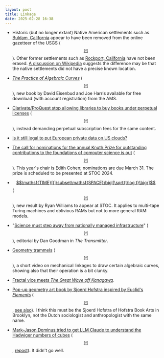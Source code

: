 ```yaml
---
layout: post
title: Linkage
date: 2025-02-28 16:38
---
```

* Historic (but no longer extant) Native American settlements such as [Buldam, California](https://en.wikipedia.org/wiki/Buldam,_California) appear to have been removed from the online gazetteer of the USGS <span style="white-space:nowrap">([$$\mathbb{M}$$](https://mathstodon.xyz/@11011110/114014829481913264)).</span> Other former settlements such as [Rockport, California](https://en.wikipedia.org/wiki/Rockport,_California) have not been erased. [A discussion on Wikipedia](https://en.wikipedia.org/wiki/Wikipedia:Reliable_sources/Noticeboard#US_GNIS_whitewashed?) suggests the difference may be that the native settlements did not have a precise known location.

* [_The Practice of Algebraic Curves_](https://bookstore.ams.org/view?ProductCode=GSM/250) <span style="white-space:nowrap">([$$\mathbb{M}$$](https://mathstodon.xyz/@monsoon0/114011650421466214)),</span> new book by David Eisenbud and Joe Harris available for free download (with account registration) from the AMS.

* [Clarivate/ProQuest stop allowing libraries to buy books under perpetual licenses](https://svpow.com/2025/02/18/burn-it-all-down/) <span style="white-space:nowrap">([$$\mathbb{M}$$](https://sauropods.win/@mike/114026738586297644)),</span> instead demanding perpetual subscription fees for the same content.

* [Is it still legal to put European private data on US clouds?](https://fosstodon.org/@bert_hubert/114032472494922878)

* [The call for nominations for the annual Knuth Prize for outstanding contributions to the foundations of computer science is out](https://www.sigact.org/prizes/knuth.html) <span style="white-space:nowrap">([$$\mathbb{M}$$](https://mathstodon.xyz/@11011110/114044469058465777)).</span> This year's chair is Edith Cohen; nominations are due March 31. The prize is scheduled to be presented at STOC 2024.

* [$$\mathsf{TIME}[t]\subset\mathsf{SPACE}\bigl[\sqrt{t\log t}\bigr]$$](https://people.csail.mit.edu/rrw/time-vs-space.pdf) <span style="white-space:nowrap">([$$\mathbb{M}$$](https://mastodon.social/@rrwilliams/114044198670120256)),</span> new result by Ryan Williams to appear at STOC. It applies to multi-tape Turing machines and oblivious RAMs but not to more general RAM models.

* "[Science must step away from nationally managed infrastructure](https://doi.org/10.53053/XHFX8483)" <span style="white-space:nowrap">([$$\mathbb{M}$$](https://mastodon.social/@brembs/114042321037806828)),</span> editorial by Dan Goodman in _The Transmitter_.

* [Geometry trammels](https://www.youtube.com/watch?v=phsSqS_NeZM) <span style="white-space:nowrap">([$$\mathbb{M}$$](https://mathstodon.xyz/@minimalrho/114055308185587950)),</span> a short video on mechanical linkages to draw certain algebraic curves, showing also that their operation is a bit clunky.

* [Fractal vice meets _The Great Wave off Kanagawa_](https://mastodon.art/@flockaroo/114060264353628438).

* [Pop-up geometry art book by Sjoerd Hofstra inspired by Euclid's _Elements_](https://www.si.edu/object/elements-geometry-euclid-sjoerd-hofstra%3Asiris_sil_528343) <span style="white-space:nowrap">([$$\mathbb{M}$$](https://mathstodon.xyz/@11011110/114078338143483773),</span> [see also](https://www.youtube.com/watch?v=1yO18uVp3zI)). I think this must be the Sjoerd Hofstra of Hofstra Book Arts in Brooklyn, not the Dutch sociologist and anthropologist with the same name.

* [Mark-Jason Dominus tried to get LLM Claude to understand the Hadwiger numbers of cubes](https://blog.plover.com/tech/gpt/graph-theory.html) <span style="white-space:nowrap">([$$\mathbb{M}$$](https://mathstodon.xyz/@mjd/114078629111638469),</span> [repost](https://mathstodon.xyz/@mjd/114081907725878427)). It didn't go well.